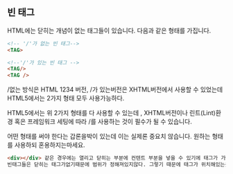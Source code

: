 ## 빈 태그
HTML에는 닫히는 개념이 없는 태그들이 있습니다.
다음과 같은 형태를 가집니다.
```HTML
<!-- '/'가 없는 빈 태그-->
<TAG>

<!--'/'가 있는 빈 태그 -->
<TAG/>
<TAG />
```
/없는 방식은 HTML 1234 버전, /가 있는버전은 XHTML버전에서 사용할 수 있었는데 HTML5에서는 2가지 형태 모두 사용가능하다.

HTML5에서는 위 2가지 형태를 다 사용할 수 있는데 , XHTML버전이나 린트(Lint)환경 혹은 프레임워크 세팅에 따라 /를 사용하는 것이 필수가 될 수 있습니다.


어떤 형태를 써야 한다는 갑론을박이 있는데 이는 실제론 중요치 않습니다. 원하는 형태를 사용하되 혼용하지는마세요.
```HTML
<div></div> 같은 경우에는 열리고 닫히는 부분에 컨텐트 부분을 넣을 수 있기에 태그가 가지는 의미자체만으로도 충분히 사용가능하나
빈태그들은 닫히는 태그가없기때문에 범위가 정해져있지않다. 그렇기 때문에 태그가 위치해있는곳에서 무언가를 사용해야하기에 속성="값"이 대부분 빈태그에 포함된다.(붙는다.)
```
